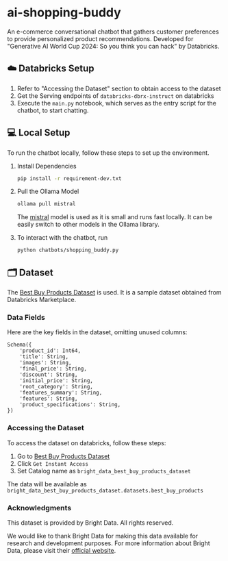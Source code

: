 # ai-shopping-buddy
An e-commerce conversational chatbot that gathers customer preferences to provide personalized product recommendations. 
Developed for "Generative AI World Cup 2024: So you think you can hack" by Databricks.

## ☁️ Databricks Setup

1. Refer to "Accessing the Dataset" section to obtain access to the dataset
2. Get the Serving endpoints of `databricks-dbrx-instruct` on databricks
3. Execute the `main.py` notebook, which serves as the entry script for the chatbot, to start chatting.


## 💻 Local Setup

To run the chatbot locally, follow these steps to set up the environment.

1. Install Dependencies
    ```bash
    pip install -r requirement-dev.txt
    ```

2. Pull the Ollama Model
    ```bash
    ollama pull mistral
    ```
   The [mistral](https://ollama.com/library/mistral) model is used as it is small and runs fast locally. 
   It can be easily switch to other models in the Ollama library.


3. To interact with the chatbot, run
   ```bash
   python chatbots/shopping_buddy.py
   ```

## 🗂️ Dataset

The [Best Buy Products Dataset](https://dbc-dc755886-ab40.cloud.databricks.com/marketplace/consumer/listings/55c3365c-0a3b-403b-a8e0-73fca0469fff?o=2368250103410450)
is used. It is a sample dataset obtained from Databricks Marketplace.

### Data Fields
Here are the key fields in the dataset, omitting unused columns:
```
Schema({
    'product_id': Int64,
    'title': String,
    'images': String,
    'final_price': String,
    'discount': String,
    'initial_price': String,
    'root_category': String,
    'features_summary': String,
    'features': String,
    'product_specifications': String,
})
```

### Accessing the Dataset
To access the dataset on databricks, follow these steps:
1. Go to [Best Buy Products Dataset](https://dbc-dc755886-ab40.cloud.databricks.com/marketplace/consumer/listings/55c3365c-0a3b-403b-a8e0-73fca0469fff?o=2368250103410450)
2. Click `Get Instant Access`
3. Set Catalog name as `bright_data_best_buy_products_dataset`

The data will be available as `bright_data_best_buy_products_dataset.datasets.best_buy_products`

### Acknowledgments
This dataset is provided by Bright Data. All rights reserved. 

We would like to thank Bright Data for making this data available for research and development purposes. For more information about Bright Data, please visit their [official website](https://brightdata.com).

